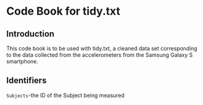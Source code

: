 # Code Book for tidy.txt

## Introduction
This code book is to be used with tidy.txt, a cleaned data set corresponding to the data collected from the accelerometers from the Samsung Galaxy S smartphone.

## Identifiers


`Subjects`-the ID of the Subject being measured 
